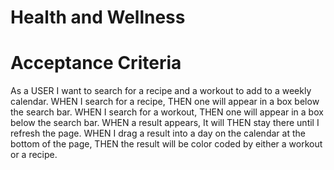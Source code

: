 # Health and Wellness 

# Acceptance Criteria

As a USER I want to search for a recipe and a workout to add to a weekly calendar.
WHEN I search for a recipe,
THEN one will appear in a box below the search bar.
WHEN I search for a workout,
THEN one will appear in a box below the search bar.
WHEN a result appears,
It will THEN stay there until I refresh the page.
WHEN I drag a result into a day on the calendar at the bottom of the page,
THEN the result will be color coded by either a workout or a recipe.